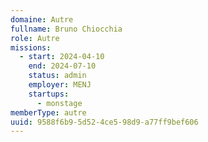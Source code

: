 ```yaml
---
domaine: Autre
fullname: Bruno Chiocchia
role: Autre
missions:
  - start: 2024-04-10
    end: 2024-07-10
    status: admin
    employer: MENJ
    startups:
      - monstage
memberType: autre
uuid: 9588f6b9-5d52-4ce5-98d9-a77ff9bef606
---
```

